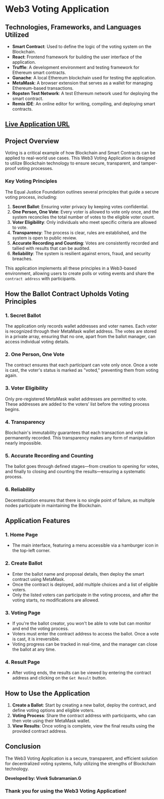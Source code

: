 # Web3 Voting Application

## Technologies, Frameworks, and Languages Utilized

- **Smart Contract**: Used to define the logic of the voting system on the Blockchain.
- **React**: Frontend framework for building the user interface of the application.
- **Truffle**: A development environment and testing framework for Ethereum smart contracts.
- **Ganache**: A local Ethereum blockchain used for testing the application.
- **MetaMask**: A browser extension that serves as a wallet for managing Ethereum-based transactions.
- **Ropsten Test Network**: A test Ethereum network used for deploying the smart contract.
- **Remix IDE**: An online editor for writing, compiling, and deploying smart contracts.

## [Live Application URL](https://web3-voting-app.netlify.app)

## Project Overview

Voting is a critical example of how Blockchain and Smart Contracts can be applied to real-world use cases. This Web3 Voting Application is designed to utilize Blockchain technology to ensure secure, transparent, and tamper-proof voting processes.

### Key Voting Principles

The Equal Justice Foundation outlines several principles that guide a secure voting process, including:

1. **Secret Ballot**: Ensuring voter privacy by keeping votes confidential.
2. **One Person, One Vote**: Every voter is allowed to vote only once, and the system reconciles the total number of votes to the eligible voter count.
3. **Voter Eligibility**: Only individuals who meet specific criteria are allowed to vote.
4. **Transparency**: The process is clear, rules are established, and the system is open to public review.
5. **Accurate Recording and Counting**: Votes are consistently recorded and tallied with results that can be audited.
6. **Reliability**: The system is resilient against errors, fraud, and security breaches.

This application implements all these principles in a Web3-based environment, allowing users to create polls or voting events and share the `contract address` with participants.

## How the Ballot Contract Upholds Voting Principles

### 1. Secret Ballot
The application only records wallet addresses and voter names. Each voter is recognized through their MetaMask wallet address. The votes are stored in a private array, ensuring that no one, apart from the ballot manager, can access individual voting details.

### 2. One Person, One Vote
The contract ensures that each participant can vote only once. Once a vote is cast, the voter's status is marked as "voted," preventing them from voting again.

### 3. Voter Eligibility
Only pre-registered MetaMask wallet addresses are permitted to vote. These addresses are added to the voters’ list before the voting process begins.

### 4. Transparency
Blockchain's immutability guarantees that each transaction and vote is permanently recorded. This transparency makes any form of manipulation nearly impossible.

### 5. Accurate Recording and Counting
The ballot goes through defined stages—from creation to opening for votes, and finally to closing and counting the results—ensuring a systematic process.

### 6. Reliability
Decentralization ensures that there is no single point of failure, as multiple nodes participate in maintaining the Blockchain.

## Application Features

### 1. Home Page
   - The main interface, featuring a menu accessible via a hamburger icon in the top-left corner.

### 2. Create Ballot
   - Enter the ballot name and proposal details, then deploy the smart contract using MetaMask.
   - Once the contract is deployed, add multiple choices and a list of eligible voters.
   - Only the listed voters can participate in the voting process, and after the voting starts, no modifications are allowed.

### 3. Voting Page
   - If you're the ballot creator, you won't be able to vote but can monitor and end the voting process.
   - Voters must enter the contract address to access the ballot. Once a vote is cast, it is irreversible.
   - Voting progress can be tracked in real-time, and the manager can close the ballot at any time.

### 4. Result Page
   - After voting ends, the results can be viewed by entering the contract address and clicking on the `Get Result` button.

## How to Use the Application

1. **Create a Ballot**: Start by creating a new ballot, deploy the contract, and define voting options and eligible voters.
2. **Voting Process**: Share the contract address with participants, who can then vote using their MetaMask wallet.
3. **View Results**: Once voting is complete, view the final results using the provided contract address.

## Conclusion

The Web3 Voting Application is a secure, transparent, and efficient solution for decentralized voting systems, fully utilizing the strengths of Blockchain technology.

**Developed by: Vivek Subramanian.G**

### Thank you for using the Web3 Voting Application!
